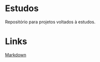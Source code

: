 # Estudos
Repositório para projetos voltados à estudos. 

# Links
[Markdown](https://www.markdownguide.org)
